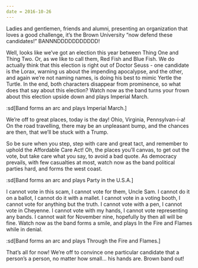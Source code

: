 ```yaml
---
date = 2016-10-26
---
```


Ladies and gentlemen, friends and alumni, presenting an organization that loves a good challenge, it’s the Brown University “now defend these candidates!” BANNNDDDDDDDDDDD!

Well, looks like we’ve got an election this year between Thing One and Thing Two. Or, as we like to call them, Red Fish and Blue Fish. We do actually think that this election is right out of Doctor Seuss - one candidate is the Lorax, warning us about the impending apocalypse, and the other, and again we’re not naming names, is doing his best to mimic Yertle the Turtle. In the end, both characters disappear from prominence, so what does that say about this election? Watch now as the band turns your frown about this election upside down and plays Imperial March.

:sd[Band forms an arc and plays Imperial March.]

We’re off to great places, today is the day! Ohio, Virginia, Pennsylvan-i-a! On the road travelling, there may be an unpleasant bump, and the chances are then, that we’ll be stuck with a Trump.

So be sure when you step, step with care and great tact, and remember to uphold the Affordable Care Act! Oh, the places you’ll canvas, to get out the vote, but take care what you say, to avoid a bad quote. As democracy prevails, with few casualties at most, watch now as the band political parties hard, and forms the west coast.

:sd[Band forms an arc and plays Party in the U.S.A.]

I cannot vote in this scam, I cannot vote for them, Uncle Sam. I cannot do it on a ballot, I cannot do it with a mallet. I cannot vote in a voting booth, I cannot vote for anything but the truth. I cannot vote with a pen, I cannot vote in Cheyenne. I cannot vote with my hands, I cannot vote representing any bands. I cannot wait for November nine, hopefully by then all will be fine. Watch now as the band forms a smile, and plays In the Fire and Flames while in denial.

:sd[Band forms an arc and plays Through the Fire and Flames.]

That’s all for now! We’re off to convince one particular candidate that a person’s a person, no matter how small... his hands are. Brown band out!
